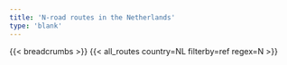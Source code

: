 ```yaml
---
title: 'N-road routes in the Netherlands'
type: 'blank'
---
```


{{< breadcrumbs >}}
{{< all_routes country=NL filterby=ref regex=N >}}
